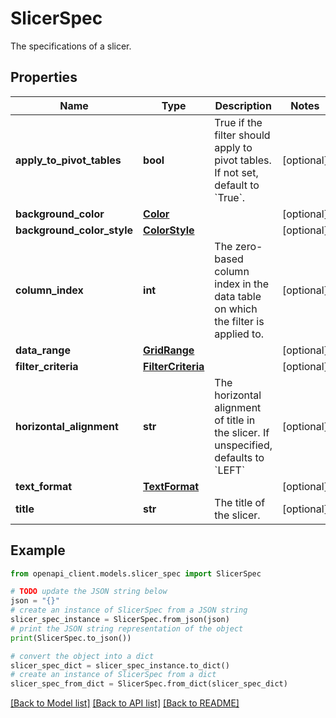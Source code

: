 # SlicerSpec

The specifications of a slicer.

## Properties

Name | Type | Description | Notes
------------ | ------------- | ------------- | -------------
**apply_to_pivot_tables** | **bool** | True if the filter should apply to pivot tables. If not set, default to &#x60;True&#x60;. | [optional] 
**background_color** | [**Color**](Color.md) |  | [optional] 
**background_color_style** | [**ColorStyle**](ColorStyle.md) |  | [optional] 
**column_index** | **int** | The zero-based column index in the data table on which the filter is applied to. | [optional] 
**data_range** | [**GridRange**](GridRange.md) |  | [optional] 
**filter_criteria** | [**FilterCriteria**](FilterCriteria.md) |  | [optional] 
**horizontal_alignment** | **str** | The horizontal alignment of title in the slicer. If unspecified, defaults to &#x60;LEFT&#x60; | [optional] 
**text_format** | [**TextFormat**](TextFormat.md) |  | [optional] 
**title** | **str** | The title of the slicer. | [optional] 

## Example

```python
from openapi_client.models.slicer_spec import SlicerSpec

# TODO update the JSON string below
json = "{}"
# create an instance of SlicerSpec from a JSON string
slicer_spec_instance = SlicerSpec.from_json(json)
# print the JSON string representation of the object
print(SlicerSpec.to_json())

# convert the object into a dict
slicer_spec_dict = slicer_spec_instance.to_dict()
# create an instance of SlicerSpec from a dict
slicer_spec_from_dict = SlicerSpec.from_dict(slicer_spec_dict)
```
[[Back to Model list]](../README.md#documentation-for-models) [[Back to API list]](../README.md#documentation-for-api-endpoints) [[Back to README]](../README.md)


